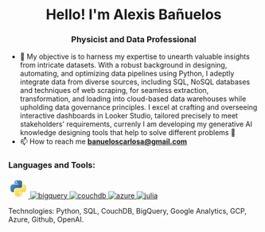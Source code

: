 <h1 align="center">Hello! I'm Alexis Bañuelos</h1>
<h3 align="center">Physicist and Data Professional</h3>

- 🔭 My objective is to harness my expertise to unearth valuable insights from intricate datasets. With a robust background in designing, automating, and optimizing data pipelines using Python, I adeptly integrate data from diverse sources, including SQL, NoSQL databases and techniques of web scraping, for seamless extraction, transformation, and loading into cloud-based data warehouses while upholding data governance principles. I excel at crafting and overseeing interactive dashboards in Looker Studio, tailored precisely to meet stakeholders' requirements, currenly I am developing my generative AI knowledge designing tools that help to solve different problems 🤖
- 📫 How to reach me **banueloscarlosa@gmail.com**

<h3 align="left">Languages and Tools:</h3>
<p align="left">
  <a href="https://www.python.org" target="_blank" rel="noreferrer"> <img src="https://raw.githubusercontent.com/devicons/devicon/master/icons/python/python-original.svg" alt="python" width="40" height="40"/> </a>
  <a href="https://cloud.google.com/bigquery?hl=es" target="_blank" rel="noreferrer"> <img src="https://cdn.worldvectorlogo.com/logos/google-bigquery-logo-1.svg" alt="bigquery" width="40" height="40"/> </a>
  <a href="https://couchdb.apache.org/" target="_blank" rel="noreferrer"> <img src="https://www.logo.wine/a/logo/Apache_CouchDB/Apache_CouchDB-Logo.wine.svg" alt="couchdb" width="40" height="40"/> </a>
  <a href="https://azure.microsoft.com/en-in/" target="_blank" rel="noreferrer"> <img src="https://azurecomcdn.azureedge.net/cvt-d9e2936c5d33a39347dec22866d20dc9fa13c06e112314a34f7b7eb57cee8dbb/svg/azure.svg" alt="azure" width="40" height="40"/> </a>
  <a href="https://julialang.org/" target="_blank" rel="noreferrer"> <img src="https://julialang.org/assets/infra/logo.svg" alt="julia" width="40" height="40"/></a>
 </p>
Technologies: Python, SQL, CouchDB, BigQuery, Google Analytics, GCP, Azure, Github, OpenAI.
